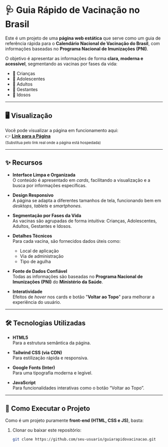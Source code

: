 # 🩺 Guia Rápido de Vacinação no Brasil

Este é um projeto de uma **página web estática** que serve como um guia de referência rápida para o **Calendário Nacional de Vacinação do Brasil**, com informações baseadas no **Programa Nacional de Imunizações (PNI)**.

O objetivo é apresentar as informações de forma **clara, moderna e acessível**, segmentando as vacinas por fases da vida:

- 👶 Crianças  
- 🧒 Adolescentes  
- 👩 Adultos  
- 🤰 Gestantes  
- 👴 Idosos

---

## 🖥️ Visualização

Você pode visualizar a página em funcionamento aqui:  
👉 **[Link para a Página](https://seu-link-aqui.com)**  
<sub>(Substitua pelo link real onde a página está hospedada)</sub>


---

## ✨ Recursos

- **Interface Limpa e Organizada**  
  O conteúdo é apresentado em *cards*, facilitando a visualização e a busca por informações específicas.

- **Design Responsivo**  
  A página se adapta a diferentes tamanhos de tela, funcionando bem em *desktops*, *tablets* e *smartphones*.

- **Segmentação por Fases da Vida**  
  As vacinas são agrupadas de forma intuitiva: Crianças, Adolescentes, Adultos, Gestantes e Idosos.

- **Detalhes Técnicos**  
  Para cada vacina, são fornecidos dados úteis como:
  - Local de aplicação  
  - Via de administração  
  - Tipo de agulha  

- **Fonte de Dados Confiável**  
  Todas as informações são baseadas no **Programa Nacional de Imunizações (PNI)** do **Ministério da Saúde**.

- **Interatividade**  
  Efeitos de *hover* nos cards e botão "**Voltar ao Topo**" para melhorar a experiência do usuário.

---

## 🛠️ Tecnologias Utilizadas

- **HTML5**  
  Para a estrutura semântica da página.

- **Tailwind CSS (via CDN)**  
  Para estilização rápida e responsiva.

- **Google Fonts (Inter)**  
  Para uma tipografia moderna e legível.

- **JavaScript**  
  Para funcionalidades interativas como o botão “Voltar ao Topo”.

---

## 🚀 Como Executar o Projeto

Como é um projeto puramente **front-end (HTML, CSS e JS)**, basta:

1. Clonar ou baixar este repositório:
   ```bash
   git clone https://github.com/seu-usuario/guiarapidovacinacao.git
